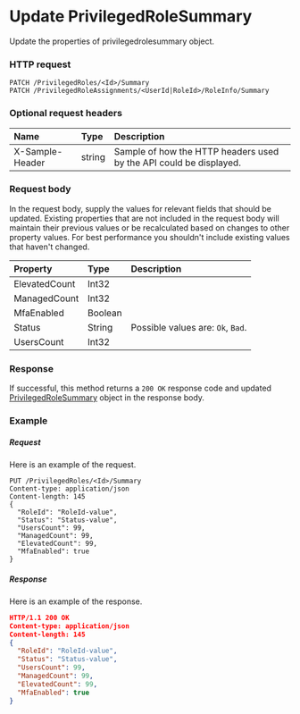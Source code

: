 # Update PrivilegedRoleSummary

Update the properties of privilegedrolesummary object.
### HTTP request
```http
PATCH /PrivilegedRoles/<Id>/Summary
PATCH /PrivilegedRoleAssignments/<UserId|RoleId>/RoleInfo/Summary
```
### Optional request headers
| Name       | Type | Description|
|:-----------|:------|:----------|
| X-Sample-Header  | string  | Sample of how the HTTP headers used by the API could be displayed.|

### Request body
In the request body, supply the values for relevant fields that should be updated. Existing properties that are not included in the request body will maintain their previous values or be recalculated based on changes to other property values. For best performance you shouldn't include existing values that haven't changed.

| Property	   | Type	|Description|
|:---------------|:--------|:----------|
|ElevatedCount|Int32||
|ManagedCount|Int32||
|MfaEnabled|Boolean||
|Status|String| Possible values are: `Ok`, `Bad`.|
|UsersCount|Int32||

### Response
If successful, this method returns a `200 OK` response code and updated [PrivilegedRoleSummary](../resources/privilegedrolesummary.md) object in the response body.
### Example
##### Request
Here is an example of the request.
```http
PUT /PrivilegedRoles/<Id>/Summary
Content-type: application/json
Content-length: 145
{
  "RoleId": "RoleId-value",
  "Status": "Status-value",
  "UsersCount": 99,
  "ManagedCount": 99,
  "ElevatedCount": 99,
  "MfaEnabled": true
}
```
##### Response
Here is an example of the response.
```json
HTTP/1.1 200 OK
Content-type: application/json
Content-length: 145
{
  "RoleId": "RoleId-value",
  "Status": "Status-value",
  "UsersCount": 99,
  "ManagedCount": 99,
  "ElevatedCount": 99,
  "MfaEnabled": true
}
```

<!-- uuid: 8c145003-d6ba-4ecf-ab07-9131b2371ddc
2015-10-12 23:35:02 UTC -->